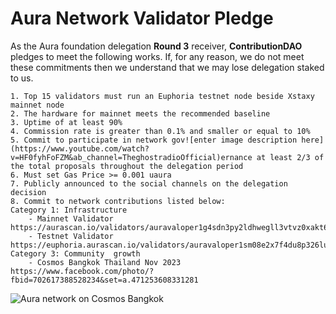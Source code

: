 # Aura Network Validator Pledge

As the Aura foundation delegation **Round 3** receiver, **ContributionDAO** pledges to meet the following works. If, for any reason, we do not meet these commitments then we understand that we may lose delegation staked to us.

    1. Top 15 validators must run an Euphoria testnet node beside Xstaxy mainnet node
    2. The hardware for mainnet meets the recommended baseline    
    3. Uptime of at least 90%
    4. Commission rate is greater than 0.1% and smaller or equal to 10%
    5. Commit to participate in network gov![enter image description here](https://www.youtube.com/watch?v=HF0fyhFoFZM&ab_channel=TheghostradioOfficial)ernance at least 2/3 of the total proposals throughout the delegation period
    6. Must set Gas Price >= 0.001 uaura
    7. Publicly announced to the social channels on the delegation decision
    8. Commit to network contributions listed below: 
    Category 1: Infrastructure
		- Mainnet Validator https://aurascan.io/validators/auravaloper1g4sdn3py2ldhwegll3vtvz0xakt65nc0ryxcc4
		- Testnet Validator https://euphoria.aurascan.io/validators/auravaloper1sm08e2x7f4du8p326lu7k3050wuwkjffqrzjmn
    Category 3: Community  growth
		- Cosmos Bangkok Thailand Nov 2023 https://www.facebook.com/photo/?fbid=702617388528234&set=a.471253608331281
![Aura network on Cosmos Bangkok](https://imagedelivery.net/R3E4xa2RUTElUFZLaIyRPQ/ef737057-e310-4b6b-a328-ba24d80c6000/public)
